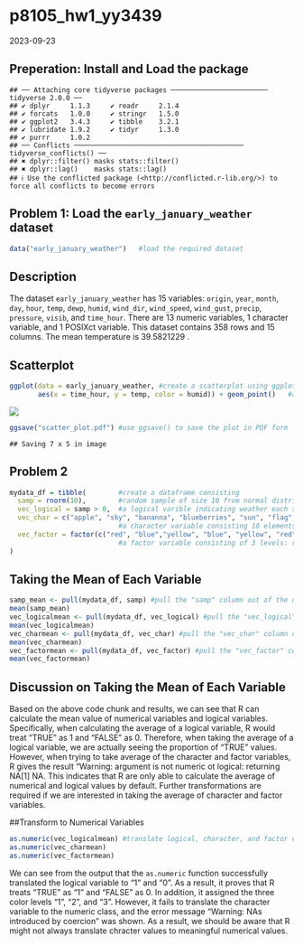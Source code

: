 p8105_hw1_yy3439
================
2023-09-23

## Preperation: Install and Load the package

    ## ── Attaching core tidyverse packages ──────────────────────── tidyverse 2.0.0 ──
    ## ✔ dplyr     1.1.3     ✔ readr     2.1.4
    ## ✔ forcats   1.0.0     ✔ stringr   1.5.0
    ## ✔ ggplot2   3.4.3     ✔ tibble    3.2.1
    ## ✔ lubridate 1.9.2     ✔ tidyr     1.3.0
    ## ✔ purrr     1.0.2     
    ## ── Conflicts ────────────────────────────────────────── tidyverse_conflicts() ──
    ## ✖ dplyr::filter() masks stats::filter()
    ## ✖ dplyr::lag()    masks stats::lag()
    ## ℹ Use the conflicted package (<http://conflicted.r-lib.org/>) to force all conflicts to become errors

## Problem 1: Load the `early_january_weather` dataset

``` r
data("early_january_weather")   #load the required dataset
```

## Description

The dataset `early_january_weather` has 15 variables: `origin`, `year`,
`month`, `day`, `hour`, `temp`, `dewp`, `humid`, `wind_dir`,
`wind_speed`, `wind_gust`, `precip`, `pressure`, `visib`, and
`time_hour`. There are 13 numeric variables, 1 character variable, and 1
POSIXct variable. This dataset contains 358 rows and 15 columns. The
mean temperature is 39.5821229 .

## Scatterplot

``` r
ggplot(data = early_january_weather, #create a scatterplot using ggplot
       aes(x = time_hour, y = temp, color = humid)) + geom_point()   #add color 
```

![](p8105_hw1_yy3439_files/figure-gfm/unnamed-chunk-3-1.png)<!-- -->

``` r
ggsave("scatter_plot.pdf") #use ggsave() to save the plot in PDF form
```

    ## Saving 7 x 5 in image

## Problem 2

``` r
mydata_df = tibble(        #create a dataframe consisting 
  samp = rnorm(10),        #random sample of size 10 from normal distribution using rnorm function
  vec_logical = samp > 0,  #a logical varible indicating weather each smaple is greater than 0 
  vec_char = c("apple", "sky", "bananna", "blueberries", "sun", "flag", "sea", "shirt", "cherry", "light"),  
                           #a character variable consisting 10 elements
  vec_factor = factor(c("red", "blue","yellow", "blue", "yellow", "red", "blue", "blue", "red", "red"))
                           #a factor variable consisting of 3 levels: red, blue, and yellow
)
```

## Taking the Mean of Each Variable

``` r
samp_mean <- pull(mydata_df, samp) #pull the "samp" column out of the dataframe and take the mean of it 
mean(samp_mean)
vec_logicalmean <- pull(mydata_df, vec_logical) #pull the "vec_logical" column out of the dataframe and take the mean of it 
mean(vec_logicalmean)
vec_charmean <- pull(mydata_df, vec_char) #pull the "vec_char" column out of the dataframe and take the mean of it 
mean(vec_charmean)
vec_factormean <- pull(mydata_df, vec_factor) #pull the "vec_factor" column out of the dataframe and take the mean of it 
mean(vec_factormean)
```

## Discussion on Taking the Mean of Each Variable

Based on the above code chunk and results, we can see that R can
calculate the mean value of numerical variables and logical variables.
Specifically, when calculating the average of a logical variable, R
would treat “TRUE” as 1 and “FALSE” as 0. Therefore, when taking the
average of a logical variable, we are actually seeing the proportion of
“TRUE” values. However, when trying to take average of the character and
factor variables, R gives the result “Warning: argument is not numeric
ot logical: returning NA\[1\] NA. This indicates that R are only able to
calculate the average of numerical and logical values by default.
Further transformations are required if we are interested in taking the
average of character and factor variables.

\##Transform to Numerical Variables

``` r
as.numeric(vec_logicalmean) #translate logical, character, and factor variables to numerical variables
as.numeric(vec_charmean)
as.numeric(vec_factormean)
```

We can see from the output that the `as.numeric` function successfully
translated the logical variable to “1” and “0”. As a result, it proves
that R treats “TRUE” as “1” and “FALSE” as 0. In addition, it assigned
the three color levels “1”, “2”, and “3”. However, it fails to translate
the character variable to the numeric class, and the error message
“Warning: NAs introduced by coercion” was shown. As a result, we should
be aware that R might not always translate chracter values to meaningful
numerical values.
